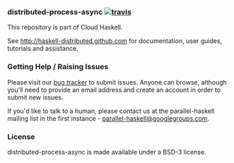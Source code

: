 ### distributed-process-async [![travis](https://secure.travis-ci.org/haskell-distributed/distributed-process-async.png)](http://travis-ci.org/haskell-distributed/distributed-process-async)


This repository is part of Cloud Haskell.

See http://haskell-distributed.github.com for documentation, user guides,
tutorials and assistance.

### Getting Help / Raising Issues

Please visit our [bug tracker](http://cloud-haskell.atlassian.net) to submit
issues. Anyone can browse, although you'll need to provide an email address
and create an account in order to submit new issues.

If you'd like to talk to a human, please contact us at the parallel-haskell
mailing list in the first instance - parallel-haskell@googlegroups.com.

### License

distributed-process-async is made available under a BSD-3 license.
